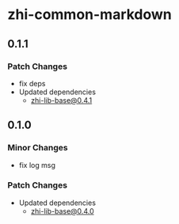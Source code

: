 # zhi-common-markdown

## 0.1.1

### Patch Changes

- fix deps
- Updated dependencies
  - zhi-lib-base@0.4.1

## 0.1.0

### Minor Changes

- fix log msg

### Patch Changes

- Updated dependencies
  - zhi-lib-base@0.4.0
